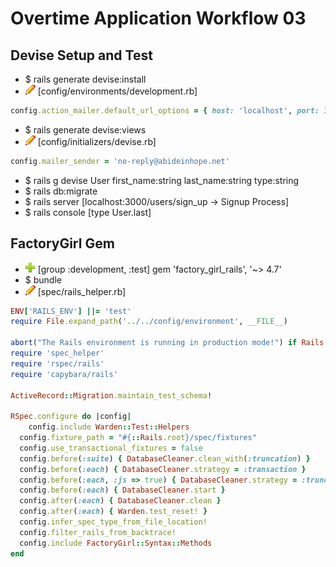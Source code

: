 # Overtime Application Workflow 03

## Devise Setup and Test

- $ rails generate devise:install
- ![edit](edit.png) [config/environments/development.rb]
```ruby
config.action_mailer.default_url_options = { host: 'localhost', port: 3000 }
```
- $ rails generate devise:views
- ![edit](edit.png) [config/initializers/devise.rb]
```ruby
config.mailer_sender = 'no-reply@abideinhope.net'
```
- $ rails g devise User first_name:string last_name:string type:string
- $ rails db:migrate
- $ rails server [localhost:3000/users/sign_up -> Signup Process]
- $ rails console [type User.last]

## FactoryGirl Gem

- ![add](plus.png) [group :development, :test] gem 'factory_girl_rails', '~> 4.7'
- $ bundle
- ![edit](edit.png) [spec/rails_helper.rb]
```ruby
ENV['RAILS_ENV'] ||= 'test'
require File.expand_path('../../config/environment', __FILE__)

abort("The Rails environment is running in production mode!") if Rails.env.production?
require 'spec_helper'
require 'rspec/rails'
require 'capybara/rails'

ActiveRecord::Migration.maintain_test_schema!

RSpec.configure do |config|
	config.include Warden::Test::Helpers
  config.fixture_path = "#{::Rails.root}/spec/fixtures"
  config.use_transactional_fixtures = false
  config.before(:suite) { DatabaseCleaner.clean_with(:truncation) }
  config.before(:each) { DatabaseCleaner.strategy = :transaction }
  config.before(:each, :js => true) { DatabaseCleaner.strategy = :truncation }
  config.before(:each) { DatabaseCleaner.start }
  config.after(:each) { DatabaseCleaner.clean }
  config.after(:each) { Warden.test_reset! }
  config.infer_spec_type_from_file_location!
  config.filter_rails_from_backtrace!
  config.include FactoryGirl::Syntax::Methods
end
```